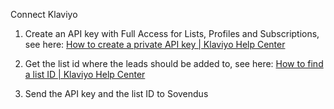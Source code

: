 Connect Klaviyo

1. Create an API key with Full Access for Lists, Profiles and Subscriptions, see here: [How to create a private API key | Klaviyo Help Center ](https://help.klaviyo.com/hc/en-us/articles/7423954176283)

2. Get the list id where the leads should be added to, see here: [How to find a list ID | Klaviyo Help Center](https://help.klaviyo.com/hc/en-us/articles/115005078647) 

2. Send the API key and the list ID to Sovendus